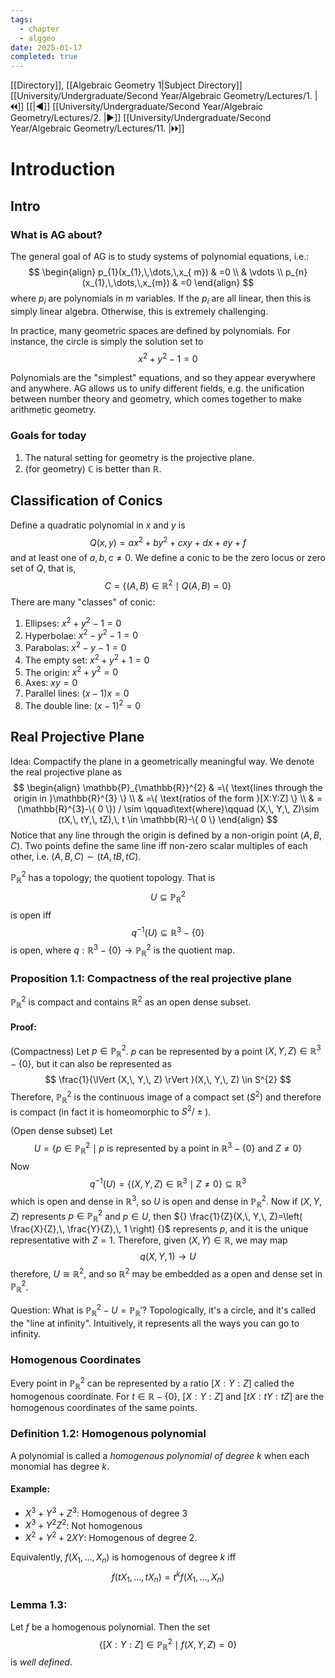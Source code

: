 ```yaml
---
tags:
  - chapter
  - alggeo
date: 2025-01-17
completed: true
---
```

[[Directory]], [[Algebraic Geometry 1|Subject Directory]]
[[University/Undergraduate/Second Year/Algebraic Geometry/Lectures/1. |🞀🞀]] [[|◀]] [[University/Undergraduate/Second Year/Algebraic Geometry/Lectures/2. |▶]] [[University/Undergraduate/Second Year/Algebraic Geometry/Lectures/11. |🞂🞂]]
# Introduction
## Intro
### What is AG about?
The general goal of AG is to study systems of polynomial equations, i.e.:
$$
\begin{align}
p_{1}(x_{1},\,\dots,\,x_{ m}) & =0 \\
 & \vdots  \\
p_{n}(x_{1},\,\dots,\,x_{m}) & =0
\end{align}
$$
where ${} p_{ i} {}$ are polynomials in $m$ variables. If the ${} p_{i} {}$ are all linear, then this is simply linear algebra. Otherwise, this is extremely challenging. 

In practice, many geometric spaces are defined by polynomials. For instance, the circle is simply the solution set to
$$
x^{2}+y^{2}-1=0
$$

Polynomials are the "simplest" equations, and so they appear everywhere and anywhere. AG allows us to unify different fields, e.g. the unification between number theory and geometry, which comes together to make arithmetic geometry. 
### Goals for today
1. The natural setting for geometry is the projective plane. 
2. (for geometry) $\mathbb{C}$ is better than $\mathbb{R}$. 
## Classification of Conics
Define a quadratic polynomial in $x$ and $y$ is
$$
Q(x,\, y)=ax^{2}+by^{2}+cxy+dx+ey+f
$$
and at least one of ${} a,\, b,\, c\neq 0 {}$. We define a conic to be the zero locus or zero set of $Q$, that is, 
$$
C=\{ (A,\, B)  \in  \mathbb{R}^{2}\mid  Q(A,\, B)=0 \}
$$
There are many "classes" of conic:
1. Ellipses: ${} x^{2}+y^{2}-1=0 {}$
2. Hyperbolae: ${} x^{2}-y^{2}-1=0 {}$
3. Parabolas: ${} x^{2}-y-1=0 {}$
4. The empty set: ${} x^{2}+y^{2}+1=0 {}$
5. The origin: $x^{2}+y^{2}=0 {}$
6. Axes: ${} xy=0 {}$
7. Parallel lines: ${} (x-1)x=0 {}$
8. The double line: ${} (x-1)^{2}=0 {}$
## Real Projective Plane
Idea: Compactify the plane in a geometrically meaningful way. We denote the real projective plane as
$$
\begin{align}
 \mathbb{P}_{\mathbb{R}}^{2} & =\{ \text{lines through the origin in }\mathbb{R}^{3} \}   \\
 & =\{ \text{ratios of the form }[X:Y:Z] \} \\
 & =(\mathbb{R}^{3}-\{ 0 \}) / \sim \qquad\text{where}\qquad  (X,\, Y,\, Z)\sim (tX,\, tY,\, tZ),\, t \in \mathbb{R}-\{ 0 \}
 \end{align}
$$
Notice that any line through the origin is defined by a non-origin point ${} (A,\, B,\, C) {}$. Two points define the same line iff non-zero scalar multiples of each other, i.e. ${} (A,\, B,\, C)\sim (tA,\, tB,\, tC) {}$.

${} \mathbb{P}^{2}_{\mathbb{R}} {}$ has a topology; the quotient topology. That is
$$
U \subseteq \mathbb{P}^{2}_{\mathbb{R}}
$$
is open iff
$$
q^{-1}(U) \subseteq \mathbb{R}^{3}-\{ 0 \}
$$
is open, where ${} q:\mathbb{R}^{3} -\{ 0 \}\to{}\mathbb{P}^{2}_{\mathbb{R}} {}$ is the quotient map. 
### Proposition 1.1: Compactness of the real projective plane
${} \mathbb{P}^{2}_{\mathbb{R}}$ is compact and contains $\mathbb{R}^{2}$ as an open dense subset. 
#### Proof:
(Compactness)
Let ${} p \in \mathbb{P}^{2}_{\mathbb{R}} {}$. $p$ can be represented by a point ${} (X,\, Y,\, Z) \in \mathbb{R}^{3} -\{ 0 \} {}$, but it can also be represented as
$$
\frac{1}{\lVert (X,\, Y,\, Z) \rVert }(X,\, Y,\, Z)  \in S^{2}
$$
Therefore, ${} \mathbb{P}^{2}_{\mathbb{R}} {}$ is the continuous image of a compact set ($S^{2} {}$) and therefore is compact (in fact it is homeomorphic to ${} S^{2} /\pm  {}$).

(Open dense subset)
Let 
$$
U=\{ p \in \mathbb{P}^{2}_{\mathbb{R}} \mid  p \text{ is represented by a point in } \mathbb{R}^{3} -\{ 0 \}\text{ and } Z\neq 0 \}
$$
Now 
$$
q^{-1}(U)=\{ (X,\, Y,\, Z) \in \mathbb{R}^{3} \mid  Z\neq 0 \} \subseteq \mathbb{R}^{3}
$$
which is open and dense in $\mathbb{R}^{3}$, so $U$ is open and dense in ${} \mathbb{P}^{2}_{\mathbb{R}}$. Now if ${} (X,\, Y,\, Z) {}$ represents ${} p \in \mathbb{P}_{\mathbb{R}}^{2} {}$ and ${} p \in U {}$, then ${} \frac{1}{Z}(X,\, Y,\, Z)=\left( \frac{X}{Z},\, \frac{Y}{Z},\, 1 \right) {}$ represents $p$, and it is the unique representative with ${} Z=1 {}$. Therefore, given ${} (X,\, Y) \in \mathbb{R} {}$, we may map
$$
q(X,\, Y,\, 1)\to{}U
$$
therefore, $U\cong \mathbb{R}^{2}$, and so $\mathbb{R}^{2}$ may be embedded as a open and dense set in ${} \mathbb{P}_{\mathbb{R}}^{2}$.

Question: What is ${} \mathbb{P}_{\mathbb{R}}^{2} - U=\mathbb{P}_{\mathbb{R}}' {}$? Topologically, it's a circle, and it's called the "line at infinity". Intuitively, it represents all the ways you can go to infinity.  
### Homogenous Coordinates
Every point in ${} \mathbb{P}_{\mathbb{R}}^{2}$ can be represented by a ratio ${} [X:Y:Z]$ called the homogenous coordinate. For  ${} t \in \mathbb{R} -\{ 0 \} {}$, $[X:Y:Z]$ and ${} [tX:tY:tZ] {}$ are the homogenous coordinates of the same points. 

### Definition 1.2: Homogenous polynomial
A polynomial is called a *homogenous polynomial of degree $k {}$* when each monomial has degree $k$. 
#### Example:
- ${} X^{3}+Y^{3}+Z^{3} {}$: Homogenous of degree $3$
- ${} X^{3}+Y^{2}Z^{2} {}$: Not homogenous
- ${} X^{2}+Y^{2}+2XY {}$: Homogenous of degree $2$.

Equivalently, ${} f(X_{1},\,\dots,\,X_{n}) {}$ is homogenous of degree $k$ iff
$$
f(tX_{1},\,\dots,\,tX_{n})=t^{k}f(X_{1},\,\dots,\,X_{n})
$$
### Lemma 1.3:
Let $f$ be a homogenous polynomial. Then the set 
$$
\{ [X:Y:Z]  \in \mathbb{P}_{\mathbb{R}}^{2} \mid f(X,\, Y,\, Z)=0 \}
$$
is *well defined*. 